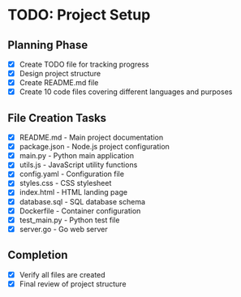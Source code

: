 # TODO: Project Setup

## Planning Phase
- [x] Create TODO file for tracking progress
- [x] Design project structure
- [x] Create README.md file
- [x] Create 10 code files covering different languages and purposes

## File Creation Tasks
- [x] README.md - Main project documentation
- [x] package.json - Node.js project configuration
- [x] main.py - Python main application
- [x] utils.js - JavaScript utility functions
- [x] config.yaml - Configuration file
- [x] styles.css - CSS stylesheet
- [x] index.html - HTML landing page
- [x] database.sql - SQL database schema
- [x] Dockerfile - Container configuration
- [x] test_main.py - Python test file
- [x] server.go - Go web server

## Completion
- [x] Verify all files are created
- [x] Final review of project structure
